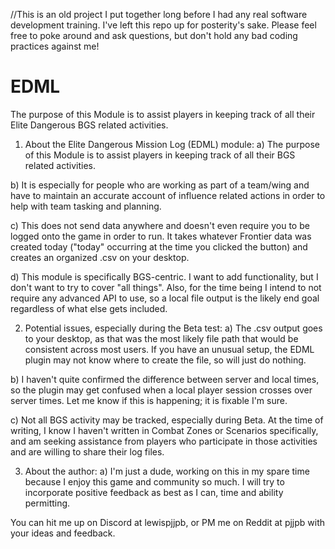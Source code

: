 //This is an old project I put together long before I had any real software development training.  I've left this repo up for posterity's sake.  Please feel free to poke around and ask questions, but don't hold any bad coding practices against me!

# EDML
The purpose of this Module is to assist players in keeping track of all their Elite Dangerous BGS related activities.
1) About the Elite Dangerous Mission Log (EDML) module:
a) The purpose of this Module is to assist players in keeping track of all their BGS related activities.

b) It is especially for people who are working as part of a team/wing and have to maintain an accurate account of influence related actions in order to help with team tasking and planning.

c) This does not send data anywhere and doesn't even require you to be logged onto the game in order to run.  It takes whatever Frontier data was created today ("today" occurring at the time you clicked the button) and creates an organized .csv on your desktop.

d) This module is specifically BGS-centric.  I want to add functionality, but I don't want to try to cover "all things".  Also, for the time being I intend to not require any advanced API to use, so a local file output is the likely end goal regardless of what else gets included.

2) Potential issues, especially during the Beta test:
a) The .csv output goes to your desktop, as that was the most likely file path that would be consistent across most users.  If you have an unusual setup, the EDML plugin may not know where to create the file, so will just do nothing.

b) I haven't quite confirmed the difference between server and local times, so the plugin may get confused when a local player session crosses over server times.  Let me know if this is happening; it is fixable I'm sure.

c) Not all BGS activity may be tracked, especially during Beta.  At the time of writing, I know I haven't written in Combat Zones or Scenarios specifically, and am seeking assistance from players who participate in those activities and are willing to share their log files.


3) About the author:
a) I'm just a dude, working on this in my spare time because I enjoy this game and community so much.  I will try to incorporate positive feedback as best as I can, time and ability permitting.

You can hit me up on Discord at lewispjjpb, or PM me on Reddit at pjjpb with your ideas and feedback.
